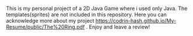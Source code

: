 This is my personal project of a 2D Java Game where i used only Java. The templates(sprites) are not included in this repository. Here you can acknowledge more about my project https://codrin-hash.github.io/My-Resume/public/The%20Ring.pdf . Enjoy and leave a review!
